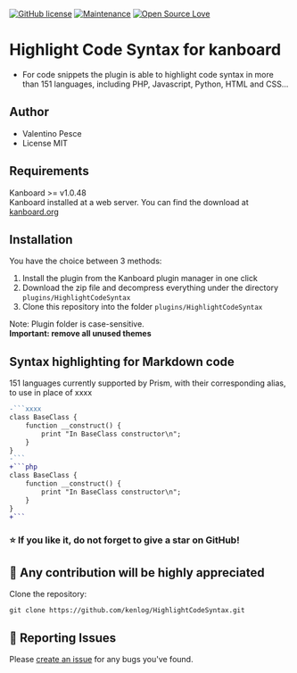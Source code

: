 [![GitHub license](https://img.shields.io/github/license/Naereen/StrapDown.js.svg)](https://github.com/kenlog/HighlightCodeSyntax/blob/master/LICENSE)
[![Maintenance](https://img.shields.io/badge/Maintained%3F-yes-green.svg)](https://github.com/kenlog/HighlightCodeSyntax/graphs/contributors)
[![Open Source Love](https://badges.frapsoft.com/os/v1/open-source.svg?v=103)]()

# Highlight Code Syntax for kanboard

- For code snippets the plugin is able to highlight code syntax in more than 151 languages, including PHP, Javascript, Python, HTML and CSS...

Author
------------
- Valentino Pesce
- License MIT

Requirements
------------
Kanboard >= v1.0.48  
Kanboard installed at a web server.
You can find the download at [kanboard.org](https://kanboard.org/)

Installation
------------
You have the choice between 3 methods:

1. Install the plugin from the Kanboard plugin manager in one click
2. Download the zip file and decompress everything under the directory `plugins/HighlightCodeSyntax`
3. Clone this repository into the folder `plugins/HighlightCodeSyntax`

Note: Plugin folder is case-sensitive.  
**Important: remove all unused themes**

Syntax highlighting for Markdown code
------------
151 languages currently supported by Prism, with their corresponding alias, to use in place of xxxx
 
```diff
-```xxxx
class BaseClass {
    function __construct() {
        print "In BaseClass constructor\n";
    }
}
-```
+```php
class BaseClass {
    function __construct() {
        print "In BaseClass constructor\n";
    }
}
+```
```

### :star: If you like it, do not forget to give a star on GitHub!

:construction_worker: Any contribution will be highly appreciated
------------
Clone the repository: 
```console 
git clone https://github.com/kenlog/HighlightCodeSyntax.git
```
:bug: Reporting Issues
------------
Please [create an issue](https://github.com/kenlog/HighlightCodeSyntax/issues) for any bugs you've found.
